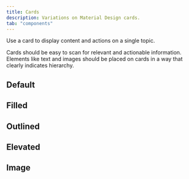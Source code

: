 ```yaml
---
title: Cards
description: Variations on Material Design cards.
tab: "components"
---
```


Use a card to display content and actions on a single topic.

Cards should be easy to scan for relevant and actionable information. Elements like text and images should be placed on cards in a way that clearly indicates hierarchy.

## Default

<code-preview group="default"></code-preview>

## Filled

<code-preview group="filled"></code-preview>

## Outlined

<code-preview group="outlined"></code-preview>

## Elevated

<code-preview group="elevated"></code-preview>

## Image

<code-preview group="image"></code-preview>
